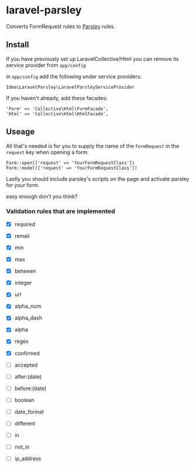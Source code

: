 laravel-parsley
===============

Converts FormRequest rules to [Parsley](http://parsleyjs.org/) rules.


## Install

If you have previously set up LaravelCollective/Html you can remove its service provider from `app/config`

in `app/config` add the following under service providers: 

`Idma\LaravelParsley\LaravelParsleyServiceProvider`

If you haven't already, add these facades:

    'Form' => 'Collective\Html\FormFacade',
    'Html' => 'Collective\Html\HtmlFacade',
    
## Useage

All that's needed is for you to supply the name of the `FormRequest` in the `request` key when opening a form.

    Form::open(['request' => 'YourFormRequestClass'])
    Form::model(['request' => 'YourFormRequestClass'])
    
Lastly you should include parsley's scripts on the page and activate parsley for your form.

easy enough don't you think?

### Validation rules that are implemented

 - [x] required
 - [x] remail
 - [x] min
 - [x] max
 - [x] between
 - [x] integer
 - [x] url
 - [x] alpha_num
 - [x] alpha_dash
 - [x] alpha
 - [x] regex
 - [x] confirmed
 
 - [ ] accepted
 - [ ] after:(date)
 - [ ] before:(date)
 - [ ] boolean
 - [ ] date_format
 - [ ] different
 - [ ] in
 - [ ] not_in
 - [ ] ip_address
